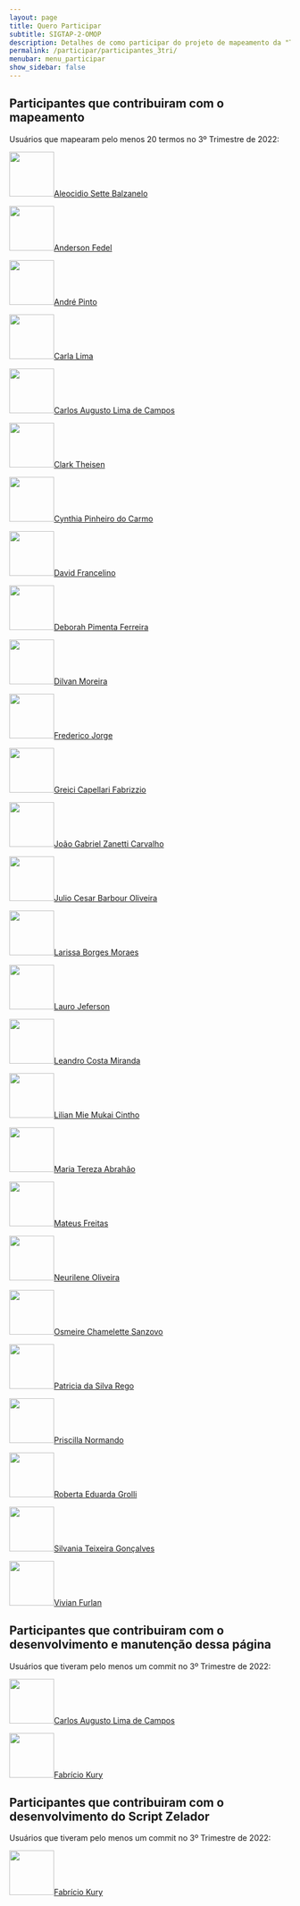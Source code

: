 ```yaml
---
layout: page
title: Quero Participar
subtitle: SIGTAP-2-OMOP
description: Detalhes de como participar do projeto de mapeamento da "Tabela de Procedimentos, Medicamentos e OPM dos SUS - (SIGTAP)" para OMOP CDM
permalink: /participar/participantes_3tri/
menubar: menu_participar
show_sidebar: false
---
```


## Participantes que contribuiram com o mapeamento
Usuários que mapearam pelo menos 20 termos no 3º Trimestre de 2022:

<img src="https://media-exp1.licdn.com/dms/image/C4E03AQFS527sVkFwRg/profile-displayphoto-shrink_400_400/0/1633603851238?e=1669248000&v=beta&t=5SpyHKvpLh_T8xhLR0mimKDQiQr1Ts03AWaedj7TYUk" alt="" class="center" style="width:80px;"/>[Aleocidio Sette Balzanelo](https://www.linkedin.com/in/aleocidio/)

<img src="https://media-exp1.licdn.com/dms/image/C4E03AQEXRnMRqs9VRA/profile-displayphoto-shrink_400_400/0/1635446126270?e=1669248000&v=beta&t=d4Oy1mdkbnMfEG3HqsedvZ-4lZQwt2w3fo8lIqiUHp8" alt="" class="center" style="width:80px;"/>[Anderson Fedel](https://www.linkedin.com/in/anderson-fedel/)

<img src="https://media-exp1.licdn.com/dms/image/C4D03AQHHy3j_q_FqFA/profile-displayphoto-shrink_400_400/0/1663696689707?e=1669248000&v=beta&t=cife1n0LnDJ7jCDKcn_-fF96lvfhpjgPfawxrxc01XE" alt="" class="center" style="width:80px;"/>[André Pinto](https://www.linkedin.com/in/andr%C3%A9-pinto-b04645164/)

<img src="https://media-exp1.licdn.com/dms/image/C4E03AQFwxqPS_CzxBg/profile-displayphoto-shrink_400_400/0/1637417611786?e=1669248000&v=beta&t=TdVX9CJ8wu5U7TNAi4amtnPwGjuSkhV_qBHR7sO9GKk" alt="" class="center" style="width:80px;"/>[Carla Lima](https://www.linkedin.com/in/carla-lima-bb052b39/)

<img src="https://media-exp1.licdn.com/dms/image/C4D03AQGkxHeMh8nU7g/profile-displayphoto-shrink_400_400/0/1652404982513?e=1669248000&v=beta&t=r6dFUmf6UDxC4IiPAcfF6Qvc60x61SIYfiGNuGYumwI" alt="" class="center" style="width:80px;"/>[Carlos Augusto Lima de Campos](https://www.linkedin.com/in/carlosalcampos/)

<img src="" alt="" class="center" style="width:80px;"/>[Clark Theisen]()

<img src="https://media-exp1.licdn.com/dms/image/C5603AQHnw92_2iziXQ/profile-displayphoto-shrink_400_400/0/1648164996055?e=1669248000&v=beta&t=IEENgbnnEEqpoPDcD-kAbzwdN5qgfxNCg5gozIFT6f8" alt="" class="center" style="width:80px;"/>[Cynthia Pinheiro do Carmo](https://www.linkedin.com/in/cynthiapinheirodocarmo/)

<img src="https://media-exp1.licdn.com/dms/image/C4D03AQEFH1aPCHD6Pw/profile-displayphoto-shrink_400_400/0/1659900011956?e=1669248000&v=beta&t=-EE2p0OdMeyeq6I2VShA72QxeZ6kKsn6NcEiJPp5byA" alt="" class="center" style="width:80px;"/>[David Francelino](https://www.linkedin.com/in/david-francelino/)

<img src="https://media-exp1.licdn.com/dms/image/C5603AQFOpfbkWU94ZA/profile-displayphoto-shrink_400_400/0/1516323024888?e=1669248000&v=beta&t=YTjTSbSUah1cZzZYAUka8cw4JZiKwHVW8ccxnjZxe_Y" alt="" class="center" style="width:80px;"/>[Deborah Pimenta Ferreira](https://www.linkedin.com/in/deborah-pimenta-ferreira-00b5867/)

<img src="https://media-exp1.licdn.com/dms/image/C5103AQH4K1VsA_UW7A/profile-displayphoto-shrink_400_400/0/1516338634852?e=1669248000&v=beta&t=iS36W0P-3tNV6kuM9pF0yb-NaCpaYutvF5NvK60R8-M" alt="" class="center" style="width:80px;"/>[Dilvan Moreira](https://www.linkedin.com/in/dilvan/)

<img src="https://media-exp1.licdn.com/dms/image/C4D03AQEv1Xu6MRPoAQ/profile-displayphoto-shrink_400_400/0/1651237566925?e=1669248000&v=beta&t=lRsvaD_QggpNV3zLJSkaTU2L01oowaMd1dp0g2E8tu8" alt="" class="center" style="width:80px;"/>[Frederico Jorge](https://www.linkedin.com/in/frederico-jorge-0b22339a/)

<img src="https://media-exp1.licdn.com/dms/image/C4E03AQEikicafGTDPQ/profile-displayphoto-shrink_400_400/0/1618258152314?e=1669248000&v=beta&t=zExNY8cJAlX6qa6LOg3eAESDt1hFw6ovDrp7q_guHsA" alt="" class="center" style="width:80px;"/>[Greici Capellari Fabrizzio](https://www.linkedin.com/in/greici-capellari-fabrizzio-51a310154/)

<img src="https://media-exp1.licdn.com/dms/image/C4E03AQG00wRAxhk1gg/profile-displayphoto-shrink_400_400/0/1626392158156?e=1669248000&v=beta&t=LjKFQn88JIioK9VhnDM9NJWk6iFunTwFLSrlO3z2LYo" alt="" class="center" style="width:80px;"/>[João Gabriel Zanetti Carvalho](https://www.linkedin.com/in/joaogabrielzanetti/)

<img src="https://media-exp1.licdn.com/dms/image/C4E03AQGmeiIetmj1_g/profile-displayphoto-shrink_400_400/0/1550261765413?e=1669248000&v=beta&t=A1fv-oVj_3DnMtL7LXQS0jccmcoPnO1Q_mCccgPL_vs" alt="" class="center" style="width:80px;"/>[Julio Cesar Barbour Oliveira](https://www.linkedin.com/in/julio-cesar-barbour-oliveira-357188180/)

<img src="https://media-exp1.licdn.com/dms/image/C4D03AQF-Ifx7j6nlEA/profile-displayphoto-shrink_400_400/0/1657664344729?e=1669248000&v=beta&t=M_PYLkEao57gdIgXpawqn8XW6W-d9y4qOj09i5GMIRE" alt="" class="center" style="width:80px;"/>[Larissa Borges Moraes](https://www.linkedin.com/in/larissa-borges-moraes/)

<img src="https://media-exp1.licdn.com/dms/image/C4D03AQEN3uzqD3wx_A/profile-displayphoto-shrink_400_400/0/1658487028800?e=1669248000&v=beta&t=pcnNxQe1WgPqbvwXIxkDqtZ9E9TRH82dnACP9eUeV2Y" alt="" class="center" style="width:80px;"/>[Lauro Jeferson](https://www.linkedin.com/in/laurojeferson/)

<img src="https://media-exp1.licdn.com/dms/image/C4E03AQF3DyRD8yfyPw/profile-displayphoto-shrink_400_400/0/1516436925557?e=1669248000&v=beta&t=RZ7qnBdUNBnwCmSnZ8VLvMmJh8ZuPRyCo8mCkohNTYU" alt="" class="center" style="width:80px;"/>[Leandro Costa Miranda](https://www.linkedin.com/in/leandro-costa-miranda/)

<img src="https://media-exp1.licdn.com/dms/image/C4D03AQHdBcNiyhGZUw/profile-displayphoto-shrink_400_400/0/1658188856378?e=1669248000&v=beta&t=vkIoZ8nuk5GpKWqqU5IlRI9Z7EkQ0vCrwerZKjcBGDs" alt="" class="center" style="width:80px;"/>[Lilian Mie Mukai Cintho](https://www.linkedin.com/in/lilian-mie-mukai-cintho-631375241/)

<img src="https://media-exp1.licdn.com/dms/image/C4D03AQFuREf6gPFRyg/profile-displayphoto-shrink_400_400/0/1594999437387?e=1669248000&v=beta&t=FwPRWhgoTzR6CSmcgqgLNL7AkPhCa2C_nkBEURFxgKs" alt="" class="center" style="width:80px;"/>[Maria Tereza Abrahão](https://www.linkedin.com/in/tereza-abrahao/)

<img src="https://media-exp1.licdn.com/dms/image/C4D03AQHQ_aoinQC7Jg/profile-displayphoto-shrink_400_400/0/1557587362652?e=1669248000&v=beta&t=Ls5UZ-stJ5K5OnzyOO2sKpbLsmIVuQesBS6yQkzM1Nk" alt="" class="center" style="width:80px;"/>[Mateus Freitas](https://www.linkedin.com/in/mlfreitas/)

<img src="https://media-exp1.licdn.com/dms/image/C4D03AQH0nxJRFkWlUQ/profile-displayphoto-shrink_400_400/0/1659935072150?e=1669248000&v=beta&t=KdMPy83eQ-55nPChc_EjcjU8SOYII-fIshBvcx9vqxE" alt="" class="center" style="width:80px;"/>[Neurilene Oliveira](https://www.linkedin.com/in/neurilene-oliveira-15578348/)

<img src="https://media-exp1.licdn.com/dms/image/C4D03AQG9KPSUMiLVEw/profile-displayphoto-shrink_400_400/0/1517503941217?e=1669248000&v=beta&t=-_t3Wlc328TkkZHil37CXLjeXsUbJPwGuJar4rTO8Mg" alt="" class="center" style="width:80px;"/>[Osmeire Chamelette Sanzovo](https://www.linkedin.com/in/osmeire-chamelette-sanzovo-19163a28/)

<img src="https://media-exp1.licdn.com/dms/image/C4E03AQFunsvY_ncbDQ/profile-displayphoto-shrink_400_400/0/1558997568598?e=1669248000&v=beta&t=nnqaZdcgfrblljrw05LyaAFS-1JoXJRRqsOH5uQaBrg" alt="" class="center" style="width:80px;"/>[Patricia da Silva Rego](https://www.linkedin.com/in/patricia-rego-b42a143a/)

<img src="https://media-exp1.licdn.com/dms/image/C4D03AQEZBfg_lcA4eg/profile-displayphoto-shrink_400_400/0/1516557209816?e=1669248000&v=beta&t=noxtbEHkRiprSaTTa5lWJMuAhLbmrz70HUW49isRfCA" alt="" class="center" style="width:80px;"/>[Priscilla Normando](https://www.linkedin.com/in/priscilla-normando-07b2a915/)

<img src="https://media-exp1.licdn.com/dms/image/C4D03AQHDFjmeyJUa6Q/profile-displayphoto-shrink_400_400/0/1663424571411?e=1669248000&v=beta&t=OWZ9-PMFUvpVwm0R6seQ-cP7IKZL6hDS2CeAEg2IZDc" alt="" class="center" style="width:80px;"/>[Roberta Eduarda Grolli](https://www.linkedin.com/in/roberta-eduarda-grolli-86b9b61b2/)

<img src="https://media-exp1.licdn.com/dms/image/C4D03AQFVPXv4tA44wA/profile-displayphoto-shrink_400_400/0/1642529108043?e=1669248000&v=beta&t=cVChKR1nwtlGilfZu_rsX3m6FO9oTKlDCPbcqBMknlE" alt="" class="center" style="width:80px;"/>[Silvania Teixeira Gonçalves](https://www.linkedin.com/in/silvania-teixeira-gon%C3%A7alves-0332065b/)

<img src="https://media-exp1.licdn.com/dms/image/C4D03AQEWiyJM4h6vog/profile-displayphoto-shrink_400_400/0/1587075151911?e=1669248000&v=beta&t=a35LCWlrpV4v_-H8aV3P1sURQ066Yxshvw3_MuUY43k" alt="" class="center" style="width:80px;"/>[Vivian Furlan](https://www.linkedin.com/in/enfvivianfurlan/)

## Participantes que contribuiram com o desenvolvimento e manutenção dessa página
Usuários que tiveram pelo menos um commit no 3º Trimestre de 2022:

<img src="https://media-exp1.licdn.com/dms/image/C4D03AQGkxHeMh8nU7g/profile-displayphoto-shrink_400_400/0/1652404982513?e=1669248000&v=beta&t=r6dFUmf6UDxC4IiPAcfF6Qvc60x61SIYfiGNuGYumwI" alt="" class="center" style="width:80px;"/>[Carlos Augusto Lima de Campos](https://www.linkedin.com/in/carlosalcampos/)

<img src="https://media-exp1.licdn.com/dms/image/C4D03AQF4ngbfnl_L1A/profile-displayphoto-shrink_400_400/0/1550671361476?e=1669248000&v=beta&t=aj5dOOnhxBmv3dBbds19jlfFj-4D9H8_oADcW6P28lQ" alt="" class="center" style="width:80px;"/>[Fabrício Kury](https://www.linkedin.com/in/fab-kury/)

## Participantes que contribuiram com o desenvolvimento do Script Zelador
Usuários que tiveram pelo menos um commit no 3º Trimestre de 2022:


<img src="https://media-exp1.licdn.com/dms/image/C4D03AQF4ngbfnl_L1A/profile-displayphoto-shrink_400_400/0/1550671361476?e=1669248000&v=beta&t=aj5dOOnhxBmv3dBbds19jlfFj-4D9H8_oADcW6P28lQ" alt="" class="center" style="width:80px;"/>[Fabrício Kury](https://www.linkedin.com/in/fab-kury/)
